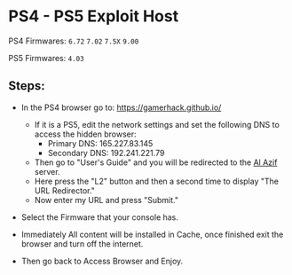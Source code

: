 # PS4 - PS5 Exploit Host
PS4 Firmwares: `6.72` `7.02` `7.5X` `9.00`

PS5 Firmwares: `4.03`

## Steps:

- In the PS4 browser go to: https://gamerhack.github.io/

  - If it is a PS5, edit the network settings and set the following DNS to access the hidden browser:
    - Primary DNS: 165.227.83.145
    - Secondary DNS: 192.241.221.79
  - Then go to "User's Guide" and you will be redirected to the [Al Azif](https://github.com/Al-Azif) server.
  - Here press the "L2" button and then a second time to display "The URL Redirector."
  - Now enter my URL and press "Submit."

- Select the Firmware that your console has.
- Immediately All content will be installed in Cache, once finished exit the browser and turn off the internet.
- Then go back to Access Browser and Enjoy.
